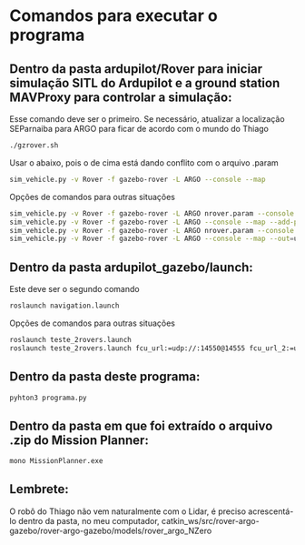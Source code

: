 # Comandos para executar o programa

## Dentro da pasta ardupilot/Rover para iniciar simulação SITL do Ardupilot e a ground station MAVProxy para controlar a simulação:
Esse comando deve ser o primeiro. Se necessário, atualizar a localização SEParnaiba para ARGO 
para ficar de acordo com o mundo do Thiago
```bash
./gzrover.sh
```
Usar o abaixo, pois o de cima está dando conflito com o arquivo .param
```bash
sim_vehicle.py -v Rover -f gazebo-rover -L ARGO --console --map
```
Opções de comandos para outras situações
```bash
sim_vehicle.py -v Rover -f gazebo-rover -L ARGO nrover.param --console --map
sim_vehicle.py -v Rover -f gazebo-rover -L ARGO --console --map --add-param-file nrover.param
sim_vehicle.py -v Rover -f gazebo-rover -L ARGO nrover.param --console --map --out=udp:127.0.0.1:14550 -I 0
sim_vehicle.py -v Rover -f gazebo-rover -L ARGO --console --map --out=udp:127.0.0.1:14550 -I 0
```
## Dentro da pasta ardupilot_gazebo/launch:
Este deve ser o segundo comando
```bash
roslaunch navigation.launch
```
Opções de comandos para outras situações
```bash
roslaunch teste_2rovers.launch 
roslaunch teste_2rovers.launch fcu_url:=udp://:14550@14555 fcu_url_2:=udp://:14570@14575 fcu_url_3:=udp://:14590@14595
```
## Dentro da pasta deste programa:
```bash
pyhton3 programa.py
```
## Dentro da pasta em que foi extraído o arquivo .zip do Mission Planner:
```bash
mono MissionPlanner.exe
```
## Lembrete:
O robô do Thiago não vem naturalmente com o Lidar, é preciso acrescentá-lo dentro
da pasta, no meu computador, catkin_ws/src/rover-argo-gazebo/rover-argo-gazebo/models/rover_argo_NZero